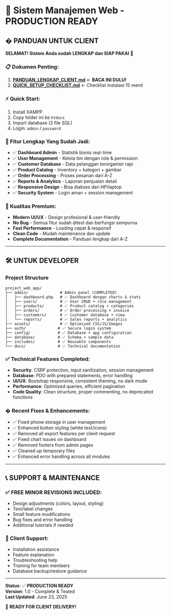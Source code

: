 # 🚀 Sistem Manajemen Web - PRODUCTION READY

## � PANDUAN UNTUK CLIENT

**SELAMAT! Sistem Anda sudah LENGKAP dan SIAP PAKAI** 🎉

### 📋 Dokumen Penting:
1. **[PANDUAN_LENGKAP_CLIENT.md](PANDUAN_LENGKAP_CLIENT.md)** ← **BACA INI DULU!**
2. **[QUICK_SETUP_CHECKLIST.md](QUICK_SETUP_CHECKLIST.md)** ← Checklist instalasi 15 menit

### ⚡ Quick Start:
1. Install XAMPP
2. Copy folder ini ke `htdocs`
3. Import database (2 file SQL)
4. Login: `admin` / `password`

### 🎯 Fitur Lengkap Yang Sudah Jadi:
- ✅ **Dashboard Admin** - Statistik bisnis real-time
- ✅ **User Management** - Kelola tim dengan role & permission
- ✅ **Customer Database** - Data pelanggan terorganisir rapi
- ✅ **Product Catalog** - Inventory + kategori + gambar
- ✅ **Order Processing** - Proses pesanan dari A-Z
- ✅ **Reports & Analytics** - Laporan penjualan detail
- ✅ **Responsive Design** - Bisa diakses dari HP/laptop
- ✅ **Security System** - Login aman + session management

### 💎 Kualitas Premium:
- **Modern UI/UX** - Design profesional & user-friendly
- **No Bug** - Semua fitur sudah ditest dan berfungsi sempurna
- **Fast Performance** - Loading cepat & responsif
- **Clean Code** - Mudah maintenance dan update
- **Complete Documentation** - Panduan lengkap dari A-Z

---

## 🛠️ UNTUK DEVELOPER

### Project Structure

```
project_web_app/
├── admin/              # Admin panel (COMPLETED)
│   ├── dashboard.php   # ✅ Dashboard dengan charts & stats
│   ├── users/          # ✅ User CRUD + role management
│   ├── products/       # ✅ Product catalog + categories
│   ├── orders/         # ✅ Order processing + invoice
│   ├── customers/      # ✅ Customer database + view
│   └── reports/        # ✅ Sales reports + analytics
├── assets/             # ✅ Optimized CSS/JS/Images
├── auth/              # ✅ Secure login system
├── config/            # ✅ Database + app configuration
├── database/          # ✅ Schema + sample data
├── includes/          # ✅ Reusable components
└── docs/              # ✅ Technical documentation
```

### ✅ Technical Features Completed:
- **Security**: CSRF protection, input sanitization, session management
- **Database**: PDO with prepared statements, error handling
- **UI/UX**: Bootstrap responsive, consistent theming, no dark mode
- **Performance**: Optimized queries, efficient pagination
- **Code Quality**: Clean structure, proper commenting, no deprecated functions

### � Recent Fixes & Enhancements:
- ✅ Fixed phone storage in user management
- ✅ Enhanced button styling (white text/icons)
- ✅ Removed all export features per client request
- ✅ Fixed chart issues on dashboard
- ✅ Removed footers from admin pages
- ✅ Cleaned up temporary files
- ✅ Enhanced error handling across all modules

---

## 📞 SUPPORT & MAINTENANCE

### ✅ FREE MINOR REVISIONS INCLUDED:
- Design adjustments (colors, layout, styling)
- Text/label changes
- Small feature modifications
- Bug fixes and error handling
- Additional tutorials if needed

### 🎯 Client Support:
- Installation assistance
- Feature explanation
- Troubleshooting help
- Training for team members
- Database backup/restore guidance

---

**Status**: ✅ **PRODUCTION READY**  
**Version**: 1.0 - Complete & Tested  
**Last Updated**: June 23, 2025  

🎉 **READY FOR CLIENT DELIVERY!**
